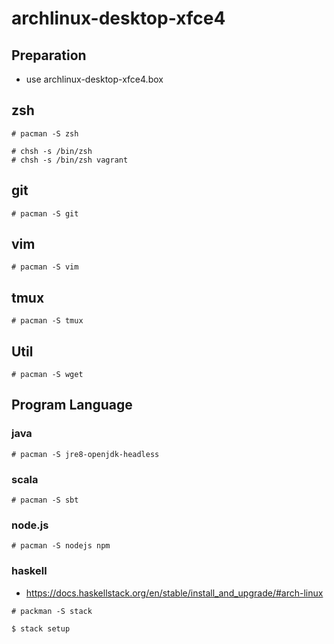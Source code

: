 # archlinux-desktop-xfce4

## Preparation

* use archlinux-desktop-xfce4.box

## zsh

```
# pacman -S zsh
```
```
# chsh -s /bin/zsh
# chsh -s /bin/zsh vagrant
```

## git

```
# pacman -S git
```

## vim

```
# pacman -S vim
```

## tmux

```
# pacman -S tmux
```

## Util

```
# pacman -S wget
```

## Program Language

### java

```
# pacman -S jre8-openjdk-headless
```

### scala

```
# pacman -S sbt
```

### node.js

```
# pacman -S nodejs npm
```

### haskell

* https://docs.haskellstack.org/en/stable/install_and_upgrade/#arch-linux
```
# packman -S stack
```
```
$ stack setup
```
